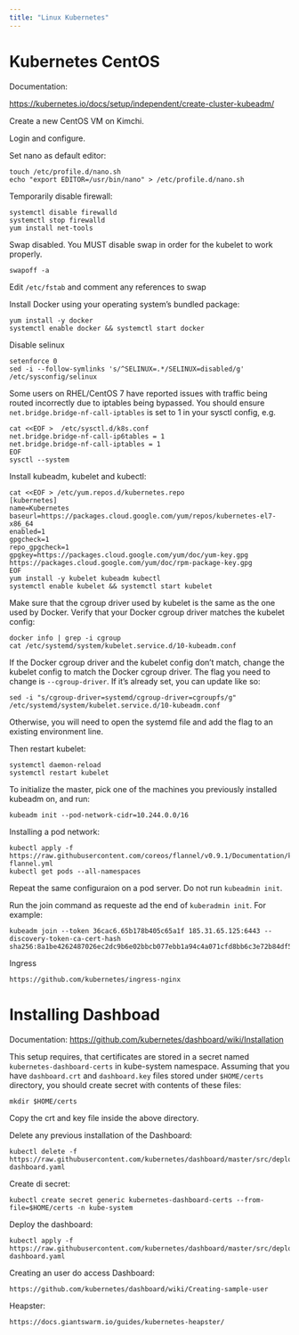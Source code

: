 ```yaml
---
title: "Linux Kubernetes"
---
```


# Kubernetes CentOS

Documentation:

https://kubernetes.io/docs/setup/independent/create-cluster-kubeadm/

Create a new CentOS VM on Kimchi.

Login and configure.

Set nano as default editor:

    touch /etc/profile.d/nano.sh
    echo "export EDITOR=/usr/bin/nano" > /etc/profile.d/nano.sh

Temporarily disable firewall:

    systemctl disable firewalld
    systemctl stop firewalld
    yum install net-tools

Swap disabled. You MUST disable swap in order for the kubelet to work properly.

    swapoff -a

Edit `/etc/fstab` and comment any references to swap

Install Docker using your operating system’s bundled package:

    yum install -y docker
    systemctl enable docker && systemctl start docker

Disable selinux

    setenforce 0
    sed -i --follow-symlinks 's/^SELINUX=.*/SELINUX=disabled/g' /etc/sysconfig/selinux

Some users on RHEL/CentOS 7 have reported issues with traffic being routed incorrectly due to iptables being bypassed. You should ensure `net.bridge.bridge-nf-call-iptables` is set to 1 in your sysctl config, e.g.

    cat <<EOF >  /etc/sysctl.d/k8s.conf
    net.bridge.bridge-nf-call-ip6tables = 1
    net.bridge.bridge-nf-call-iptables = 1
    EOF
    sysctl --system

Install kubeadm, kubelet and kubectl:

    cat <<EOF > /etc/yum.repos.d/kubernetes.repo
    [kubernetes]
    name=Kubernetes
    baseurl=https://packages.cloud.google.com/yum/repos/kubernetes-el7-x86_64
    enabled=1
    gpgcheck=1
    repo_gpgcheck=1
    gpgkey=https://packages.cloud.google.com/yum/doc/yum-key.gpg https://packages.cloud.google.com/yum/doc/rpm-package-key.gpg
    EOF
    yum install -y kubelet kubeadm kubectl
    systemctl enable kubelet && systemctl start kubelet

Make sure that the cgroup driver used by kubelet is the same as the one used by Docker. Verify that your Docker cgroup driver matches the kubelet config:

    docker info | grep -i cgroup
    cat /etc/systemd/system/kubelet.service.d/10-kubeadm.conf

If the Docker cgroup driver and the kubelet config don’t match, change the kubelet config to match the Docker cgroup driver. The flag you need to change is `--cgroup-driver`. If it’s already set, you can update like so:

    sed -i "s/cgroup-driver=systemd/cgroup-driver=cgroupfs/g" /etc/systemd/system/kubelet.service.d/10-kubeadm.conf

Otherwise, you will need to open the systemd file and add the flag to an existing environment line.

Then restart kubelet:

    systemctl daemon-reload
    systemctl restart kubelet

To initialize the master, pick one of the machines you previously installed kubeadm on, and run:

    kubeadm init --pod-network-cidr=10.244.0.0/16

Installing a pod network:

    kubectl apply -f https://raw.githubusercontent.com/coreos/flannel/v0.9.1/Documentation/kube-flannel.yml
    kubectl get pods --all-namespaces

Repeat the same configuraion on a pod server. Do not run `kubeadmin init`.

Run the join command as requeste ad the end of `kuberadmin init`. For example:

    kubeadm join --token 36cac6.65b178b405c65a1f 185.31.65.125:6443 --discovery-token-ca-cert-hash sha256:8a1be4262487026ec2dc9b6e02bbcb077ebb1a94c4a071cfd8bb6c3e72b84df5

Ingress

    https://github.com/kubernetes/ingress-nginx

# Installing Dashboad

Documentation: https://github.com/kubernetes/dashboard/wiki/Installation

This setup requires, that certificates are stored in a secret named `kubernetes-dashboard-certs` in kube-system namespace. Assuming that you have `dashboard.crt` and `dashboard.key` files stored under `$HOME/certs` directory, you should create secret with contents of these files:

    mkdir $HOME/certs

Copy the crt and key file inside the above directory.

Delete any previous installation of the Dashboard:

    kubectl delete -f https://raw.githubusercontent.com/kubernetes/dashboard/master/src/deploy/recommended/kubernetes-dashboard.yaml

Create di secret:

    kubectl create secret generic kubernetes-dashboard-certs --from-file=$HOME/certs -n kube-system

Deploy the dashboard:

    kubectl apply -f https://raw.githubusercontent.com/kubernetes/dashboard/master/src/deploy/recommended/kubernetes-dashboard.yaml

Creating an user do access Dashboard:

    https://github.com/kubernetes/dashboard/wiki/Creating-sample-user

Heapster:

    https://docs.giantswarm.io/guides/kubernetes-heapster/
